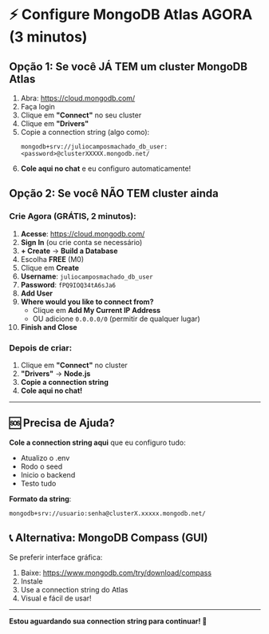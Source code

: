# ⚡ Configure MongoDB Atlas AGORA (3 minutos)

## Opção 1: Se você JÁ TEM um cluster MongoDB Atlas

1. Abra: https://cloud.mongodb.com/
2. Faça login
3. Clique em **"Connect"** no seu cluster
4. Clique em **"Drivers"**
5. Copie a connection string (algo como):
   ```
   mongodb+srv://juliocamposmachado_db_user:<password>@clusterXXXXX.mongodb.net/
   ```
6. **Cole aqui no chat** e eu configuro automaticamente!

## Opção 2: Se você NÃO TEM cluster ainda

### Crie Agora (GRÁTIS, 2 minutos):

1. **Acesse**: https://cloud.mongodb.com/
2. **Sign In** (ou crie conta se necessário)
3. **+ Create** → **Build a Database**
4. Escolha **FREE** (M0)
5. Clique em **Create**
6. **Username**: `juliocamposmachado_db_user`
7. **Password**: `fPQ9IOQ34tA6sJa6`
8. **Add User**
9. **Where would you like to connect from?**
   - Clique em **Add My Current IP Address**
   - OU adicione `0.0.0.0/0` (permitir de qualquer lugar)
10. **Finish and Close**

### Depois de criar:

1. Clique em **"Connect"** no cluster
2. **"Drivers"** → **Node.js**
3. **Copie a connection string**
4. **Cole aqui no chat!**

---

## 🆘 Precisa de Ajuda?

**Cole a connection string aqui** que eu configuro tudo:
- Atualizo o .env
- Rodo o seed
- Inicio o backend
- Testo tudo

**Formato da string**:
```
mongodb+srv://usuario:senha@clusterX.xxxxx.mongodb.net/
```

## 📞 Alternativa: MongoDB Compass (GUI)

Se preferir interface gráfica:

1. Baixe: https://www.mongodb.com/try/download/compass
2. Instale
3. Use a connection string do Atlas
4. Visual e fácil de usar!

---

**Estou aguardando sua connection string para continuar! 🚀**
